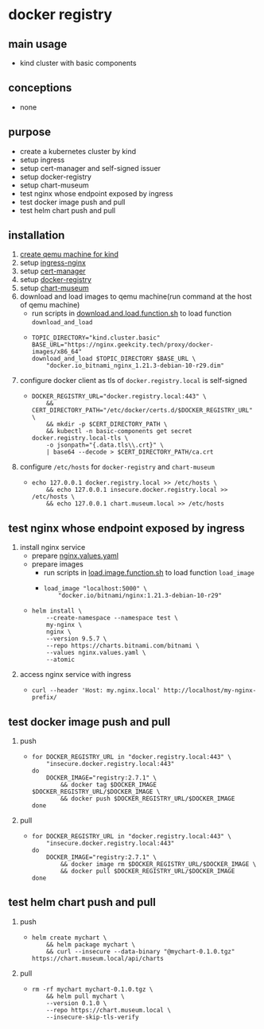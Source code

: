 # docker registry

## main usage

* kind cluster with basic components

## conceptions

* none

## purpose

* create a kubernetes cluster by kind
* setup ingress
* setup cert-manager and self-signed issuer
* setup docker-registry
* setup chart-museum
* test nginx whose endpoint exposed by ingress
* test docker image push and pull
* test helm chart push and pull

## installation

1. [create qemu machine for kind](../create.qemu.machine.for.kind.md)
2. setup [ingress-nginx](ingress.nginx.md)
3. setup [cert-manager](cert.manager.md)
4. setup [docker-registry](docker.registry.md)
5. setup [chart-museum](chart.museum.md)
6. download and load images to qemu machine(run command at the host of qemu machine)
    * run scripts
      in [download.and.load.function.sh](../resources/create.qemu.machine.for.kind/download.and.load.function.sh.md) to
      load function `download_and_load`
    * ```shell
      TOPIC_DIRECTORY="kind.cluster.basic"
      BASE_URL="https://nginx.geekcity.tech/proxy/docker-images/x86_64"
      download_and_load $TOPIC_DIRECTORY $BASE_URL \
          "docker.io_bitnami_nginx_1.21.3-debian-10-r29.dim"
      ```
7. configure docker client as tls of `docker.registry.local` is self-signed
    * ```shell
      DOCKER_REGISTRY_URL="docker.registry.local:443" \
          && CERT_DIRECTORY_PATH="/etc/docker/certs.d/$DOCKER_REGISTRY_URL" \
          && mkdir -p $CERT_DIRECTORY_PATH \
          && kubectl -n basic-components get secret docker.registry.local-tls \
          -o jsonpath="{.data.tls\\.crt}" \
          | base64 --decode > $CERT_DIRECTORY_PATH/ca.crt
      ```
8. configure `/etc/hosts` for `docker-registry` and `chart-museum`
    * ```shell
      echo 127.0.0.1 docker.registry.local >> /etc/hosts \
          && echo 127.0.0.1 insecure.docker.registry.local >> /etc/hosts \
          && echo 127.0.0.1 chart.museum.local >> /etc/hosts
      ```

## test nginx whose endpoint exposed by ingress

1. install nginx service
    * prepare [nginx.values.yaml](resources/ingress.nginx/nginx.values.yaml.md)
    * prepare images
        + run scripts in [load.image.function.sh](../resources/load.image.function.sh.md) to load function `load_image`
        + ```shell
          load_image "localhost:5000" \
              "docker.io/bitnami/nginx:1.21.3-debian-10-r29"
          ```
    * ```shell
      helm install \
          --create-namespace --namespace test \
          my-nginx \
          nginx \
          --version 9.5.7 \
          --repo https://charts.bitnami.com/bitnami \
          --values nginx.values.yaml \
          --atomic
      ```
2. access nginx service with ingress
    * ```shell
      curl --header 'Host: my.nginx.local' http://localhost/my-nginx-prefix/
      ```

## test docker image push and pull

1. push
    * ```shell
      for DOCKER_REGISTRY_URL in "docker.registry.local:443" \
          "insecure.docker.registry.local:443"
      do
          DOCKER_IMAGE="registry:2.7.1" \
              && docker tag $DOCKER_IMAGE $DOCKER_REGISTRY_URL/$DOCKER_IMAGE \
              && docker push $DOCKER_REGISTRY_URL/$DOCKER_IMAGE
      done
      ```
2. pull
    * ```shell
      for DOCKER_REGISTRY_URL in "docker.registry.local:443" \
          "insecure.docker.registry.local:443"
      do
          DOCKER_IMAGE="registry:2.7.1" \
              && docker image rm $DOCKER_REGISTRY_URL/$DOCKER_IMAGE \
              && docker pull $DOCKER_REGISTRY_URL/$DOCKER_IMAGE
      done
      ```

## test helm chart push and pull

1. push
    * ```shell
      helm create mychart \
          && helm package mychart \
          && curl --insecure --data-binary "@mychart-0.1.0.tgz" https://chart.museum.local/api/charts
      ```
2. pull
    * ```shell
      rm -rf mychart mychart-0.1.0.tgz \
          && helm pull mychart \
          --version 0.1.0 \
          --repo https://chart.museum.local \
          --insecure-skip-tls-verify
      ```
